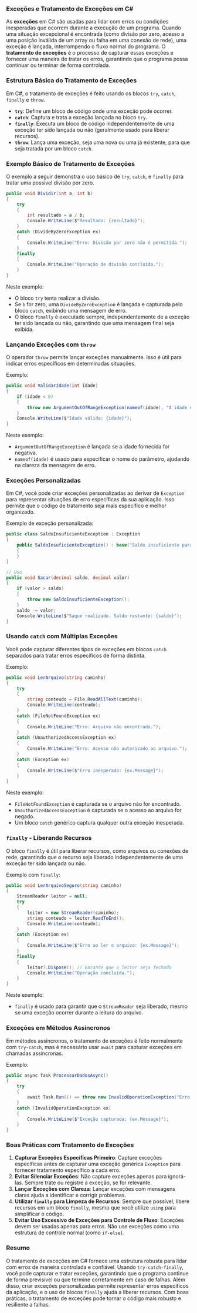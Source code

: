 ### Exceções e Tratamento de Exceções em C#

As **exceções** em C# são usadas para lidar com erros ou condições inesperadas que ocorrem durante a execução de um programa. Quando uma situação excepcional é encontrada (como divisão por zero, acesso a uma posição inválida de um array ou falha em uma conexão de rede), uma exceção é lançada, interrompendo o fluxo normal do programa. O **tratamento de exceções** é o processo de capturar essas exceções e fornecer uma maneira de tratar os erros, garantindo que o programa possa continuar ou terminar de forma controlada.

### Estrutura Básica do Tratamento de Exceções

Em C#, o tratamento de exceções é feito usando os blocos `try`, `catch`, `finally` e `throw`.

- **`try`**: Define um bloco de código onde uma exceção pode ocorrer.
- **`catch`**: Captura e trata a exceção lançada no bloco `try`.
- **`finally`**: Executa um bloco de código independentemente de uma exceção ter sido lançada ou não (geralmente usado para liberar recursos).
- **`throw`**: Lança uma exceção, seja uma nova ou uma já existente, para que seja tratada por um bloco `catch`.

### Exemplo Básico de Tratamento de Exceções

O exemplo a seguir demonstra o uso básico de `try`, `catch`, e `finally` para tratar uma possível divisão por zero.

```csharp
public void Dividir(int a, int b)
{
    try
    {
        int resultado = a / b;
        Console.WriteLine($"Resultado: {resultado}");
    }
    catch (DivideByZeroException ex)
    {
        Console.WriteLine("Erro: Divisão por zero não é permitida.");
    }
    finally
    {
        Console.WriteLine("Operação de divisão concluída.");
    }
}
```

Neste exemplo:
- O bloco `try` tenta realizar a divisão.
- Se `b` for zero, uma `DivideByZeroException` é lançada e capturada pelo bloco `catch`, exibindo uma mensagem de erro.
- O bloco `finally` é executado sempre, independentemente de a exceção ter sido lançada ou não, garantindo que uma mensagem final seja exibida.

### Lançando Exceções com `throw`

O operador `throw` permite lançar exceções manualmente. Isso é útil para indicar erros específicos em determinadas situações.

Exemplo:
```csharp
public void ValidarIdade(int idade)
{
    if (idade < 0)
    {
        throw new ArgumentOutOfRangeException(nameof(idade), "A idade não pode ser negativa.");
    }
    Console.WriteLine($"Idade válida: {idade}");
}
```

Neste exemplo:
- `ArgumentOutOfRangeException` é lançada se a idade fornecida for negativa.
- `nameof(idade)` é usado para especificar o nome do parâmetro, ajudando na clareza da mensagem de erro.

### Exceções Personalizadas

Em C#, você pode criar exceções personalizadas ao derivar de `Exception` para representar situações de erro específicas da sua aplicação. Isso permite que o código de tratamento seja mais específico e melhor organizado.

Exemplo de exceção personalizada:
```csharp
public class SaldoInsuficienteException : Exception
{
    public SaldoInsuficienteException() : base("Saldo insuficiente para realizar a operação.")
    {
    }
}

// Uso
public void Sacar(decimal saldo, decimal valor)
{
    if (valor > saldo)
    {
        throw new SaldoInsuficienteException();
    }
    saldo -= valor;
    Console.WriteLine($"Saque realizado. Saldo restante: {saldo}");
}
```

### Usando `catch` com Múltiplas Exceções

Você pode capturar diferentes tipos de exceções em blocos `catch` separados para tratar erros específicos de forma distinta.

Exemplo:
```csharp
public void LerArquivo(string caminho)
{
    try
    {
        string conteudo = File.ReadAllText(caminho);
        Console.WriteLine(conteudo);
    }
    catch (FileNotFoundException ex)
    {
        Console.WriteLine("Erro: Arquivo não encontrado.");
    }
    catch (UnauthorizedAccessException ex)
    {
        Console.WriteLine("Erro: Acesso não autorizado ao arquivo.");
    }
    catch (Exception ex)
    {
        Console.WriteLine($"Erro inesperado: {ex.Message}");
    }
}
```

Neste exemplo:
- `FileNotFoundException` é capturada se o arquivo não for encontrado.
- `UnauthorizedAccessException` é capturada se o acesso ao arquivo for negado.
- Um bloco `catch` genérico captura qualquer outra exceção inesperada.

### `finally` - Liberando Recursos

O bloco `finally` é útil para liberar recursos, como arquivos ou conexões de rede, garantindo que o recurso seja liberado independentemente de uma exceção ter sido lançada ou não.

Exemplo com `finally`:
```csharp
public void LerArquivoSeguro(string caminho)
{
    StreamReader leitor = null;
    try
    {
        leitor = new StreamReader(caminho);
        string conteudo = leitor.ReadToEnd();
        Console.WriteLine(conteudo);
    }
    catch (Exception ex)
    {
        Console.WriteLine($"Erro ao ler o arquivo: {ex.Message}");
    }
    finally
    {
        leitor?.Dispose(); // Garante que o leitor seja fechado
        Console.WriteLine("Operação concluída.");
    }
}
```

Neste exemplo:
- `finally` é usado para garantir que o `StreamReader` seja liberado, mesmo se uma exceção ocorrer durante a leitura do arquivo.

### Exceções em Métodos Assíncronos

Em métodos assíncronos, o tratamento de exceções é feito normalmente com `try-catch`, mas é necessário usar `await` para capturar exceções em chamadas assíncronas.

Exemplo:
```csharp
public async Task ProcessarDadosAsync()
{
    try
    {
        await Task.Run(() => throw new InvalidOperationException("Erro de operação."));
    }
    catch (InvalidOperationException ex)
    {
        Console.WriteLine($"Exceção capturada: {ex.Message}");
    }
}
```

### Boas Práticas com Tratamento de Exceções

1. **Capturar Exceções Específicas Primeiro**: Capture exceções específicas antes de capturar uma exceção genérica `Exception` para fornecer tratamento específico a cada erro.
2. **Evitar Silenciar Exceções**: Não capture exceções apenas para ignorá-las. Sempre trate ou registre a exceção, se for relevante.
3. **Lançar Exceções com Clareza**: Lançar exceções com mensagens claras ajuda a identificar e corrigir problemas.
4. **Utilizar `finally` para Limpeza de Recursos**: Sempre que possível, libere recursos em um bloco `finally`, mesmo que você utilize `using` para simplificar o código.
5. **Evitar Uso Excessivo de Exceções para Controle de Fluxo**: Exceções devem ser usadas apenas para erros. Não use exceções como uma estrutura de controle normal (como `if-else`).

### Resumo

O tratamento de exceções em C# fornece uma estrutura robusta para lidar com erros de maneira controlada e confiável. Usando `try-catch-finally`, você pode capturar e tratar exceções, garantindo que o programa continue de forma previsível ou que termine corretamente em caso de falhas. Além disso, criar exceções personalizadas permite representar erros específicos da aplicação, e o uso de blocos `finally` ajuda a liberar recursos. Com boas práticas, o tratamento de exceções pode tornar o código mais robusto e resiliente a falhas.